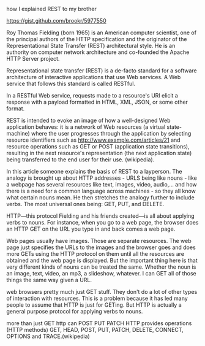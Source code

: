 how I explained REST to my brother

https://gist.github.com/brookr/5977550

Roy Thomas Fielding (born 1965) is an American computer scientist, one of the principal authors of the HTTP specification and the originator of the Representational State Transfer (REST) architectural style. He is an authority on computer network architecture and co-founded the Apache HTTP Server project.

Representational state transfer (REST) is a de-facto standard for a software architecture of interactive applications that use Web services. A Web service that follows this standard is called RESTful.

In a RESTful Web service, requests made to a resource's URI elicit a response with a payload formatted in HTML, XML, JSON, or some other format.

REST is intended to evoke an image of how a well-designed Web application behaves: it is a network of Web resources (a virtual state-machine) where the user progresses through the application by selecting resource identifiers such as http://www.example.com/articles/21 and resource operations such as GET or POST (application state transitions), resulting in the next resource's representation (the next application state) being transferred to the end user for their use. (wikipedia).

In this article someone explains the basis of REST to a layperson. The analogy is brought up about HTTP addresses - URLS being like nouns - like a webpage has several resources like text, images, video, audio,... and how there is a need for a common language across machines - so they all know what certain nouns mean. He then stretches the analogy further to include verbs. The most universal ones being: GET, PUT, and DELETE.

HTTP—this protocol Fielding and his friends created—is all about applying verbs to nouns. For instance, when you go to a web page, the browser does an HTTP GET on the URL you type in and back comes a web page.

Web pages usually have images. Those are separate resources. The web page just specifies the URLs to the images and the browser goes and does more GETs using the HTTP protocol on them until all the resources are obtained and the web page is displayed. But the important thing here is that very different kinds of nouns can be treated the same. Whether the noun is an image, text, video, an mp3, a slideshow, whatever. I can GET all of those things the same way given a URL.

web browsers pretty much just GET stuff. They don't do a lot of other types of interaction with resources. This is a problem because it has led many people to assume that HTTP is just for GETing. But HTTP is actually a general purpose protocol for applying verbs to nouns.

more than just GET http can POST PUT PATCH HTTP provides operations (HTTP methods) GET, HEAD, POST, PUT, PATCH, DELETE, CONNECT, OPTIONS and TRACE.(wikipedia)
